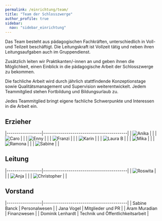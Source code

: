 ```yaml
---
permalink: /einrichtung/team/
title: "Team der Schlosszwerge"
author_profile: true
sidebar:
  nav: "sidebar_einrichtung"
---
```

Das Team besteht aus pädagogischen Fachkräften, unterschiedlich in Voll- und Teilzeit beschäftigt.
Die Leitungskraft ist Vollzeit tätig und neben ihren Leitungsaufgaben auch im Gruppendienst.
 
Zusätzlich leiten wir Praktikanten/-innen an und geben ihnen die Möglichkeit, einen Einblick in die pädagogische Arbeit der Schlosszwerge zu bekommen.
 
Die fachliche Arbeit wird durch jährlich stattfindende Konzeptionstage sowie Qualitätsmanagement und Supervision weiterentwickelt. Jedem Teammitglied stehen Fortbildung und Bildungsurlaub zu.
 
Jedes Teammitglied bringt eigene fachliche Schwerpunkte und Interessen in die Arbeit ein.

## Erzieher

|------------------|-------------------------------------------|
| ![Anika](/assets/images/workers/Anika.jpg) | |
| ![Caro](/assets/images/workers/Caro.jpg) | |
| ![Enny](/assets/images/workers/Enny.jpg) | |
| ![Franzi](/assets/images/workers/Franzi.jpg) | |
| ![Karin](/assets/images/workers/Karin.jpg) | |
| ![Laura B](/assets/images/workers/Laura_B.jpg) | |
| ![Mika](/assets/images/workers/Mika.jpg) | |
| ![Ramona](/assets/images/workers/Ramona.jpg) | |
| ![Sabine](/assets/images/workers/Sabine.jpg) | |


## Leitung

|------------------|-------------------------------------------|
| ![Roswita](/assets/images/workers/Roswita.jpg) | |
| ![Anja](/assets/images/workers/Anja.jpg) | |
| ![Christopher](/assets/images/workers/Christopher.jpg) | |



## Vorstand

|------------------|-------------------------------------------|
| Sabine Banck     | Personalwesen                             |
| Jana Vogel       | Mitglieder und PR                         |
| Aram Muradian    | Finanzwesen                               |
| Dominik Lenhardt | Technik und Öffentlichkeitsarbeit         |